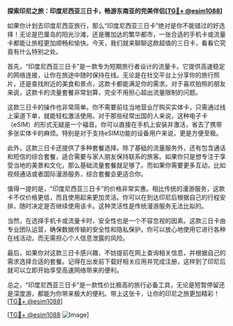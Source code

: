 **探索印尼之旅：印度尼西亚三日卡，畅游东南亚的完美伴侣[[TG💪+ @esim1088](https://t.me/s/esim1088)]**

如果你计划去印度尼西亚旅行，那么“印度尼西亚三日卡”绝对是你不能错过的好选择！无论是巴厘岛的阳光沙滩，还是雅加达的繁华都市，一张合适的手机卡或流量卡都能让旅程更加顺畅和愉快。今天，我们就来聊聊这款超值的三日卡，看看它究竟有什么特别之处。

首先，“印度尼西亚三日卡”是一款专为短期旅行者设计的流量卡。它提供高速稳定的网络连接，让你在旅途中随时保持在线。无论是在社交平台上分享你的旅行照片，还是查找附近的美食和景点，这款卡都能满足你的需求。对于喜欢拍照的朋友来说，这款卡的流量套餐非常划算，完全不用担心超出流量限制的问题。

这款三日卡的操作也非常简单。你不需要前往当地营业厅购买实体卡，只需通过线上渠道下单，就能轻松激活使用。对于那些经常出国的人来说，这种电子卡（eSIM）的形式无疑是一个福音。你可以直接在手机上安装并激活，省去了携带多张实体卡的麻烦。特别是对于支持eSIM功能的设备用户来说，更是方便至极。

此外，这款三日卡还提供了多种套餐选择。除了基础的流量服务外，还有包含通话和短信的综合套餐，适合需要与家人朋友保持联系的旅客。如果你只是想专注于享受当地的美景和文化，那么基础流量套餐就足够了。而如果你需要更多互动，比如视频通话或者国际漫游服务，综合套餐会更适合你。

值得一提的是，“印度尼西亚三日卡”的价格非常实惠。相比传统的漫游服务，这款卡不仅价格更低，而且使用起来更加灵活。你可以在到达印尼后根据自己的行程安排，随时决定是否继续使用该卡。这种灵活性是传统漫游服务无法比拟的。

当然，在选择手机卡或流量卡时，安全性也是一个不容忽视的因素。这款三日卡由专业团队运营，确保数据传输的安全性和隐私保护。你可以放心地使用它进行各种在线活动，而无需担心个人信息泄露的风险。

最后，如果你对这款三日卡感兴趣，不妨提前在网上查询相关信息，并根据自己的需求选择合适的套餐。记得在出发前下载好相关应用并完成注册，这样到了印尼后就可以立即开始享受高速网络带来的便利。

总之，“印度尼西亚三日卡”是一款性价比极高的旅行必备工具，无论是短暂停留还是深度游，都能为你带来极大的便利。带上这张卡，让你的印尼之旅更加精彩！[[TG💪+ @esim1088](https://t.me/s/esim1088)]

[[TG💪+ @esim1088](https://t.me/s/esim1088) ![Image](https://i.postimg.cc/4NQfJmqS/Snipaste-2025-05-13-00-14-12.png)]
